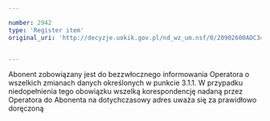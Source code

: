 ```yaml
---

number: 2942
type: 'Register item'
original_uri: 'http://decyzje.uokik.gov.pl/nd_wz_um.nsf/0/20902600ADC342F9C12579CA0035D8D2?OpenDocument'


---
```


Abonent zobowiązany jest do bezzwłocznego informowania Operatora o wszelkich zmianach danych określonych w punkcie 3.1.1. W przypadku niedopełnienia tego obowiązku wszelką korespondencję nadaną przez Operatora do Abonenta na dotychczasowy adres uważa się za prawidłowo doręczoną
